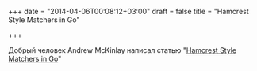+++
date = "2014-04-06T00:08:12+03:00"
draft = false
title = "Hamcrest Style Matchers in Go"

+++

<p>Добрый человек&nbsp;Andrew McKinlay написал статью &quot;<a href="http://thesoftwarelife.blogspot.nl/2014/04/hamcrest-style-matchers-in-go.html">Hamcrest Style Matchers in Go</a>&quot;</p>

